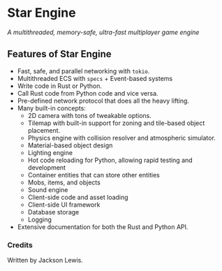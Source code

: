 # Star Engine
*A multithreaded, memory-safe, ultra-fast multiplayer game engine*

## Features of Star Engine
- Fast, safe, and parallel networking with `tokio`.
- Multithreaded ECS with `specs` + Event-based systems
- Write code in Rust or Python.
- Call Rust code from Python code and vice versa.
- Pre-defined network protocol that does all the heavy lifting.
- Many built-in concepts:
  - 2D camera with tons of tweakable options.
  - Tilemap with built-in support for zoning and tile-based object placement.
  - Physics engine with collision resolver and atmospheric simulator.
  - Material-based object design
  - Lighting engine
  - Hot code reloading for Python, allowing rapid testing and development
  - Container entities that can store other entities
  - Mobs, items, and objects
  - Sound engine
  - Client-side code and asset loading
  - Client-side UI framework
  - Database storage
  - Logging
- Extensive documentation for both the Rust and Python API.

### Credits
Written by Jackson Lewis.
